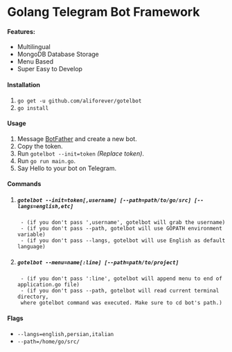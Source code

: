 # **Golang Telegram Bot Framework**

#### **Features:**
+ Multilingual
+ MongoDB Database Storage
+ Menu Based
+ Super Easy to Develop


#### **Installation**
1. `go get -u github.com/aliforever/gotelbot`
2. `go install`

#### **Usage**
1. Message [BotFather](https://t.me/botfather) and create a new bot.
2. Copy the token.
3. Run `gotelbot --init=token` _(Replace token)_.
4. Run `go run main.go`.
5. Say Hello to your bot on Telegram. 

#### **Commands**
1. ##### `gotelbot --init=token[,username] [--path=path/to/go/src] [--langs=english,etc]` 
        - (if you don't pass ',username', gotelbot will grab the username)
        - (if you don't pass --path, gotelbot will use GOPATH environment variable)
        - (if you don't pass --langs, gotelbot will use English as default language)
2. ##### `gotelbot --menu=name[:line] [--path=path/to/project]`
        - (if you don't pass ':line', gotelbot will append menu to end of application.go file)
        - (if you don't pass --path, gotelbot will read current terminal directory, 
        where gotelbot command was executed. Make sure to cd bot's path.)

#### **Flags**
+ `--langs=english,persian,italian`
+ `--path=/home/go/src/`
